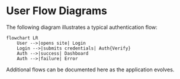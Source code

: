 # User Flow Diagrams

The following diagram illustrates a typical authentication flow:

```mermaid
flowchart LR
    User -->|opens site| Login
    Login -->|submits credentials| Auth{Verify}
    Auth -->|success| Dashboard
    Auth -->|failure| Error
```

Additional flows can be documented here as the application evolves.

